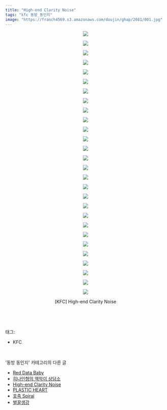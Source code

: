 ```yaml
---
title: "High-end Clarity Noise"
tags: "kfc 동방_동인지"
image: "https://franch4569.s3.amazonaws.com/doujin/ghap/2081/001.jpg"
---
```

<div class="article">
<p style="text-align: center; clear: none; float: none;"><img src="{{ site.imgserver2 }}/ghap/2081/001.jpg"/></p>
<p style="text-align: center; clear: none; float: none;"><img src="{{ site.imgserver2 }}/ghap/2081/002.jpg"/></p>
<p style="text-align: center; clear: none; float: none;"><img src="{{ site.imgserver2 }}/ghap/2081/003.jpg"/></p>
<p style="text-align: center; clear: none; float: none;"><img src="{{ site.imgserver2 }}/ghap/2081/004.jpg"/></p>
<p style="text-align: center; clear: none; float: none;"><img src="{{ site.imgserver2 }}/ghap/2081/005.jpg"/></p>
<p style="text-align: center; clear: none; float: none;"><img src="{{ site.imgserver2 }}/ghap/2081/006.jpg"/></p>
<p style="text-align: center; clear: none; float: none;"><img src="{{ site.imgserver2 }}/ghap/2081/007.jpg"/></p>
<p style="text-align: center; clear: none; float: none;"><img src="{{ site.imgserver2 }}/ghap/2081/008.jpg"/></p>
<p style="text-align: center; clear: none; float: none;"><img src="{{ site.imgserver2 }}/ghap/2081/009.jpg"/></p>
<p style="text-align: center; clear: none; float: none;"><img src="{{ site.imgserver2 }}/ghap/2081/010.jpg"/></p>
<p style="text-align: center; clear: none; float: none;"><img src="{{ site.imgserver2 }}/ghap/2081/011.jpg"/></p>
<p style="text-align: center; clear: none; float: none;"><img src="{{ site.imgserver2 }}/ghap/2081/012.jpg"/></p>
<p style="text-align: center; clear: none; float: none;"><img src="{{ site.imgserver2 }}/ghap/2081/013.jpg"/></p>
<p style="text-align: center; clear: none; float: none;"><img src="{{ site.imgserver2 }}/ghap/2081/014.jpg"/></p>
<p style="text-align: center; clear: none; float: none;"><img src="{{ site.imgserver2 }}/ghap/2081/015.jpg"/></p>
<p style="text-align: center; clear: none; float: none;"><img src="{{ site.imgserver2 }}/ghap/2081/016.jpg"/></p>
<p style="text-align: center; clear: none; float: none;"><img src="{{ site.imgserver2 }}/ghap/2081/017.jpg"/></p>
<p style="text-align: center; clear: none; float: none;"><img src="{{ site.imgserver2 }}/ghap/2081/018.jpg"/></p>
<p style="text-align: center; clear: none; float: none;"><img src="{{ site.imgserver2 }}/ghap/2081/019.jpg"/></p>
<p style="text-align: center; clear: none; float: none;"><img src="{{ site.imgserver2 }}/ghap/2081/020.jpg"/></p>
<p style="text-align: center; clear: none; float: none;"><img src="{{ site.imgserver2 }}/ghap/2081/021.jpg"/></p>
<p style="text-align: center; clear: none; float: none;"><img src="{{ site.imgserver2 }}/ghap/2081/022.jpg"/></p>
<p style="text-align: center; clear: none; float: none;"><img src="{{ site.imgserver2 }}/ghap/2081/023.jpg"/></p>
<p style="text-align: center; clear: none; float: none;"><img src="{{ site.imgserver2 }}/ghap/2081/024.jpg"/></p>
<p style="text-align: center; clear: none; float: none;"><img src="{{ site.imgserver2 }}/ghap/2081/025.jpg"/></p>
<p style="text-align: center; clear: none; float: none;"><img src="{{ site.imgserver2 }}/ghap/2081/026.jpg"/></p>
<p style="text-align: center; clear: none; float: none;"><img src="{{ site.imgserver2 }}/ghap/2081/027.jpg"/></p>
<p style="text-align: center; clear: none; float: none;"><img src="{{ site.imgserver2 }}/ghap/2081/028.jpg"/></p>
<p style="text-align: center; clear: none; float: none;">[KFC] High-end Clarity Noise</p>
<p><br/></p>
</div><br/>
<div class="tagTrail">
<p>태그: </p>
<ul>
<li>KFC</li>
</ul>
</div><br/>
<div class="another">
<p>'동방 동인지' 카테고리의 다른 글</p>
<ul>
<li><a href="/ghap_2083">Red Data Baby</a></li>
<li><a href="/ghap_2082">히나인형의 액막이 상담소</a></li>
<li><a href="/ghap_2081">High-end Clarity Noise</a></li>
<li><a href="/ghap_2080">PLASTIC HEART</a></li>
<li><a href="/ghap_2078">호족 Spiral</a></li>
<li><a href="/ghap_2077">벌꿀생강</a></li>
</ul>
</div><br/>
<div class="cb_module cb_fluid">
<div class="cb_wrt cb_profile">
</div><!-- commentList close -->
</div><br/>
